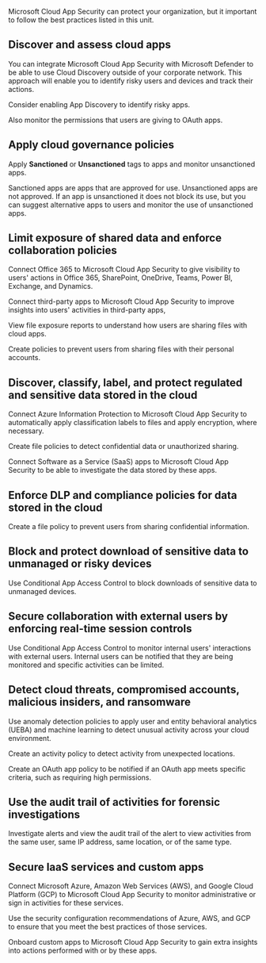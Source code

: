 Microsoft Cloud App Security can protect your organization, but it important to follow the best practices listed in this unit.

## Discover and assess cloud apps

You can integrate Microsoft Cloud App Security with Microsoft Defender to be able to use Cloud Discovery outside of your corporate network. This approach will enable you to identify risky users and devices and track their actions.

Consider enabling App Discovery to identify risky apps.

Also monitor the permissions that users are giving to OAuth apps.

## Apply cloud governance policies

Apply **Sanctioned** or **Unsanctioned** tags to apps and monitor unsanctioned apps.

Sanctioned apps are apps that are approved for use. Unsanctioned apps are not approved. If an app is unsanctioned it does not block its use, but you can suggest alternative apps to users and monitor the use of unsanctioned apps.

## Limit exposure of shared data and enforce collaboration policies

Connect Office 365 to Microsoft Cloud App Security to give visibility to users' actions in Office 365, SharePoint, OneDrive, Teams, Power BI, Exchange, and Dynamics.

Connect third-party apps to Microsoft Cloud App Security to improve insights into users' activities in third-party apps,

View file exposure reports to understand how users are sharing files with cloud apps.

Create policies to prevent users from sharing files with their personal accounts.

## Discover, classify, label, and protect regulated and sensitive data stored in the cloud

Connect Azure Information Protection to Microsoft Cloud App Security to automatically apply classification labels to files and apply encryption, where necessary.

Create file policies to detect confidential data or unauthorized sharing.

Connect Software as a Service (SaaS) apps to Microsoft Cloud App Security to be able to investigate the data stored by these apps.

## Enforce DLP and compliance policies for data stored in the cloud

Create a file policy to prevent users from sharing confidential information.

## Block and protect download of sensitive data to unmanaged or risky devices

Use Conditional App Access Control to block downloads of sensitive data to unmanaged devices.

## Secure collaboration with external users by enforcing real-time session controls

Use Conditional App Access Control to monitor internal users' interactions with external users. Internal users can be notified that they are being monitored and specific activities can be limited.

## Detect cloud threats, compromised accounts, malicious insiders, and ransomware

Use anomaly detection policies to apply user and entity behavioral analytics (UEBA) and machine learning to detect unusual activity across your cloud environment.

Create an activity policy to detect activity from unexpected locations.

Create an OAuth app policy to be notified if an OAuth app meets specific criteria, such as requiring high permissions.

## Use the audit trail of activities for forensic investigations

Investigate alerts and view the audit trail of the alert to view activities from the same user, same IP address, same location, or of the same type.

## Secure IaaS services and custom apps

Connect Microsoft Azure, Amazon Web Services (AWS), and Google Cloud Platform (GCP) to Microsoft Cloud App Security to monitor administrative or sign in activities for these services.

Use the security configuration recommendations of Azure, AWS, and GCP to ensure that you meet the best practices of those services.

Onboard custom apps to Microsoft Cloud App Security to gain extra insights into actions performed with or by these apps.
